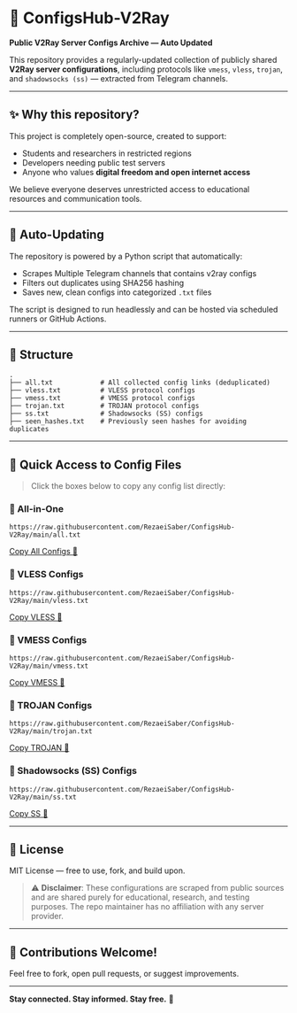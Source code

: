 # 📡 ConfigsHub-V2Ray

**Public V2Ray Server Configs Archive — Auto Updated**

This repository provides a regularly-updated collection of publicly shared **V2Ray server configurations**, including protocols like `vmess`, `vless`, `trojan`, and `shadowsocks (ss)` — extracted from Telegram channels.

---

## ✨ Why this repository?

This project is completely open-source, created to support:

* Students and researchers in restricted regions
* Developers needing public test servers
* Anyone who values **digital freedom and open internet access**

We believe everyone deserves unrestricted access to educational resources and communication tools.

---

## 🔄 Auto-Updating

The repository is powered by a Python script that automatically:

* Scrapes Multiple Telegram channels that contains v2ray configs
* Filters out duplicates using SHA256 hashing
* Saves new, clean configs into categorized `.txt` files

The script is designed to run headlessly and can be hosted via scheduled runners or GitHub Actions.

---

## 📁 Structure

```
.
├── all.txt            # All collected config links (deduplicated)
├── vless.txt          # VLESS protocol configs
├── vmess.txt          # VMESS protocol configs
├── trojan.txt         # TROJAN protocol configs
├── ss.txt             # Shadowsocks (SS) configs
├── seen_hashes.txt    # Previously seen hashes for avoiding duplicates

```

---

## 🚀 Quick Access to Config Files

> Click the boxes below to copy any config list directly:


### 🔹 All-in-One

```
https://raw.githubusercontent.com/RezaeiSaber/ConfigsHub-V2Ray/main/all.txt
```

[Copy All Configs 🔗](https://raw.githubusercontent.com/RezaeiSaber/ConfigsHub-V2Ray/main/output/all.txt)

### 🔹 VLESS Configs

```
https://raw.githubusercontent.com/RezaeiSaber/ConfigsHub-V2Ray/main/vless.txt
```

[Copy VLESS 🔗](https://raw.githubusercontent.com/RezaeiSaber/ConfigsHub-V2Ray/main/vless.txt)

### 🔹 VMESS Configs

```
https://raw.githubusercontent.com/RezaeiSaber/ConfigsHub-V2Ray/main/vmess.txt
```

[Copy VMESS 🔗](https://raw.githubusercontent.com/RezaeiSaber/ConfigsHub-V2Ray/main/output/vmess.txt)

### 🔹 TROJAN Configs

```
https://raw.githubusercontent.com/RezaeiSaber/ConfigsHub-V2Ray/main/trojan.txt
```

[Copy TROJAN 🔗](https://raw.githubusercontent.com/RezaeiSaber/ConfigsHub-V2Ray/main/output/trojan.txt)

### 🔹 Shadowsocks (SS) Configs

```
https://raw.githubusercontent.com/RezaeiSaber/ConfigsHub-V2Ray/main/ss.txt
```

[Copy SS 🔗](https://raw.githubusercontent.com/RezaeiSaber/ConfigsHub-V2Ray/main/output/ss.txt)


---

## 📜 License

MIT License — free to use, fork, and build upon.

> ⚠️ **Disclaimer**: These configurations are scraped from public sources and are shared purely for educational, research, and testing purposes. The repo maintainer has no affiliation with any server provider.

---

## 🤝 Contributions Welcome!

Feel free to fork, open pull requests, or suggest improvements.

---

**Stay connected. Stay informed. Stay free.** 💙
